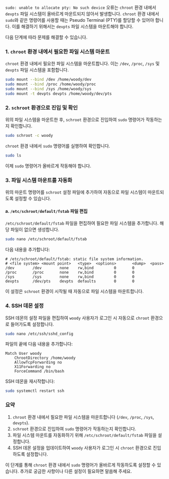 `sudo: unable to allocate pty: No such device` 오류는 `chroot` 환경 내에서 `devpts` 파일 시스템이 올바르게 마운트되지 않아서 발생합니다. `chroot` 환경 내에서 `sudo`와 같은 명령어를 사용할 때는 Pseudo Terminal (PTY)를 할당할 수 있어야 합니다. 이를 해결하기 위해서는 `devpts` 파일 시스템을 마운트해야 합니다.

다음 단계에 따라 문제를 해결할 수 있습니다.

### 1. `chroot` 환경 내에서 필요한 파일 시스템 마운트
`chroot` 환경 내에서 필요한 파일 시스템을 마운트합니다. 이는 `/dev`, `/proc`, `/sys` 및 `devpts` 파일 시스템을 포함합니다.

```bash
sudo mount --bind /dev /home/woody/dev
sudo mount --bind /proc /home/woody/proc
sudo mount --bind /sys /home/woody/sys
sudo mount -t devpts devpts /home/woody/dev/pts
```

### 2. `schroot` 환경으로 진입 및 확인
위의 파일 시스템을 마운트한 후, `schroot` 환경으로 진입하여 `sudo` 명령어가 작동하는지 확인합니다.

```bash
sudo schroot -c woody
```

`chroot` 환경 내에서 `sudo` 명령어를 실행하여 확인합니다.

```bash
sudo ls
```

이제 `sudo` 명령어가 올바르게 작동해야 합니다.

### 3. 파일 시스템 마운트를 자동화
위의 마운트 명령어를 `schroot` 설정 파일에 추가하여 자동으로 파일 시스템이 마운트되도록 설정할 수 있습니다.

#### a. `/etc/schroot/default/fstab` 파일 편집
`/etc/schroot/default/fstab` 파일을 편집하여 필요한 파일 시스템을 추가합니다. 해당 파일이 없으면 생성합니다.

```bash
sudo nano /etc/schroot/default/fstab
```

다음 내용을 추가합니다:

```plaintext
# /etc/schroot/default/fstab: static file system information.
# <file system> <mount point>   <type>  <options>       <dump>  <pass>
/dev        /dev        none    rw,bind         0       0
/proc       /proc       none    rw,bind         0       0
/sys        /sys        none    rw,bind         0       0
devpts      /dev/pts    devpts  defaults        0       0
```

이 설정은 `schroot` 환경이 시작될 때 자동으로 파일 시스템을 마운트합니다.

### 4. SSH 데몬 설정
SSH 데몬의 설정 파일을 편집하여 `woody` 사용자가 로그인 시 자동으로 `chroot` 환경으로 들어가도록 설정합니다.

```bash
sudo nano /etc/ssh/sshd_config
```

파일의 끝에 다음 내용을 추가합니다:

```plaintext
Match User woody
    ChrootDirectory /home/woody
    AllowTcpForwarding no
    X11Forwarding no
    ForceCommand /bin/bash
```

SSH 데몬을 재시작합니다:

```bash
sudo systemctl restart ssh
```

### 요약
1. `chroot` 환경 내에서 필요한 파일 시스템을 마운트합니다 (`/dev`, `/proc`, `/sys`, `devpts`).
2. `schroot` 환경으로 진입하여 `sudo` 명령어가 작동하는지 확인합니다.
3. 파일 시스템 마운트를 자동화하기 위해 `/etc/schroot/default/fstab` 파일을 설정합니다.
4. SSH 데몬 설정을 업데이트하여 `woody` 사용자가 로그인 시 `chroot` 환경으로 진입하도록 설정합니다.

이 단계를 통해 `chroot` 환경 내에서 `sudo` 명령어가 올바르게 작동하도록 설정할 수 있습니다. 추가로 궁금한 사항이나 다른 설정이 필요하면 말씀해 주세요.
